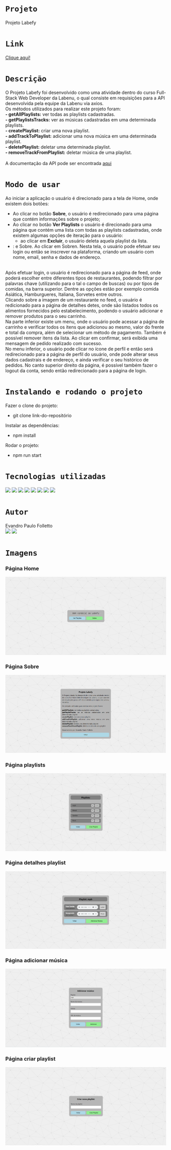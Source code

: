 # `Projeto`
Projeto Labefy

# `Link`
[Clique aqui!](http://folletto-labefy.surge.sh/)

# `Descrição`
O Projeto Labefy foi desenvolvido como uma atividade dentro do curso Full-Stack Web Developer da Labenu, o qual consiste em requisições para a API desenvolvida pela equipe da Labenu via axios. </br>
Os métodos utilizados para realizar este projeto foram: </br>
**- getAllPlaylists:** ver todas as playlists cadastradas. </br>
**- getPlaylistsTracks:** ver as músicas cadastradas em uma determinada playlists. </br>
**- createPlaylist:** criar uma nova playlist. </br>
**- addTrackToPlaylist:** adicionar uma nova música em uma determinada playlist. </br>
**- deletePlaylist:** deletar uma determinada playlist. </br>
**- removeTrackFromPlaylist:** deletar música de uma playlist. </br>
</br>
A documentação da API pode ser encontrada [aqui](https://documenter.getpostman.com/view/7549981/SztBc8eT?version=latest)

# `Modo de usar`
Ao iniciar a aplicação o usuário é direcionado para a tela de Home, onde existem dois botões: </br>
- Ao clicar no botão **Sobre**, o usuário é redirecionado para uma página que contém informações sobre o projeto; </br>
- Ao clicar no botão **Ver Playlists** o usuário é direcionado para uma página que contém uma lista com todas as playlists cadastradas, onde existem algumas opções de iteração para o usuário: </br>
  - ao clicar em **Excluir**, o usuário deleta aquela playlist da lista. </br>
-  : e Sobre. Ao clicar em Sobren. Nesta tela, o usuário pode efetuar seu login ou então se inscrever na plataforma, criando um usuário com nome, email, senha e dados de endereço.
</br>
Após efetuar login, o usuário é redirecionado para a página de feed, onde poderá escolher entre diferentes tipos de restaurantes, podendo filtrar por palavras chave (utilizando para o tal o campo de buscas) ou por tipos de comidas, na barra superior. Dentre as opções estão por exemplo comida Asiática, Hamburgueres, Italiana, Sorvetes entre outros.
</br>
Clicando sobre a imagem de um restaurante no feed, o usuário é redicionado para a página de detalhes detes, onde são listados todos os alimentos fornecidos pelo estabelecimento, podendo o usuário adicionar e remover produtos para o seu carrinho.
</br>
Na parte inferior existe um menu, onde o usuário pode acessar a página de carrinho e verificar todos os itens que adicionou ao mesmo, valor do frente e total da compra, além de selecionar um método de pagamento. Também é possível remover itens da lista. Ao clicar em confirmar, será exibida uma mensagem de pedido realizado com sucesso.
</br>
No menu inferior, o usuário pode clicar no ícone de perfil e então será redirecionado para a página de perfil do usuário, onde pode alterar seus dados cadastrais e de endereço, e ainda verificar o seu histórico de pedidos. No canto superior direito da página, é possível também fazer o logout da conta, sendo então redirecionado para a página de login.

# `Instalando e rodando o projeto`
Fazer o clone do projeto:
- git clone link-do-repositório

Instalar as dependências:
- npm install

Rodar o projeto:
- npm run start

# `Tecnologias utilizadas`
<div>
<img src="https://img.shields.io/badge/Visual_Studio_Code-0078D4?style=for-the-badge&logo=visual%20studio%20code&logoColor=white">
<img src="https://img.shields.io/badge/JavaScript-F7DF1E?style=for-the-badge&logo=javascript&logoColor=black">
<img src="https://img.shields.io/badge/HTML5-E34F26?style=for-the-badge&logo=html5&logoColor=white">
<img src="https://img.shields.io/badge/styled--components-DB7093?style=for-the-badge&logo=styled-components&logoColor=white">
<img src="https://img.shields.io/badge/React-20232A?style=for-the-badge&logo=react&logoColor=61DAFB">
<img src="https://img.shields.io/badge/GIT-E44C30?style=for-the-badge&logo=git&logoColor=white">
<img src="https://img.shields.io/badge/GitHub-100000?style=for-the-badge&logo=github&logoColor=white">
<img src="https://img.shields.io/badge/Markdown-000000?style=for-the-badge&logo=markdown&logoColor=white">
</div>

# `Autor`
Evandro Paulo Folletto
</br>
<a href="https://www.linkedin.com/in/evandrofolletto/"><img src="https://img.shields.io/badge/LinkedIn-0077B5?style=for-the-badge&logo=linkedin&logoColor=white"></a> <a href="https://github.com/epfolletto"><img src="https://img.shields.io/badge/GitHub-100000?style=for-the-badge&logo=github&logoColor=white"></a> 
</br>

# `Imagens`
### Página Home
<img src="./src/assets/img/Site_1.png"/>

### Página Sobre
<img src="./src/assets/img/Site_6.png"/>

### Página playlists
<img src="./src/assets/img/Site_2.png"/>

### Página detalhes playlist
<img src="./src/assets/img/Site_3.png"/>

### Página adicionar música
<img src="./src/assets/img/Site_4.png"/>

### Página criar playlist
<img src="./src/assets/img/Site_5.png"/>
